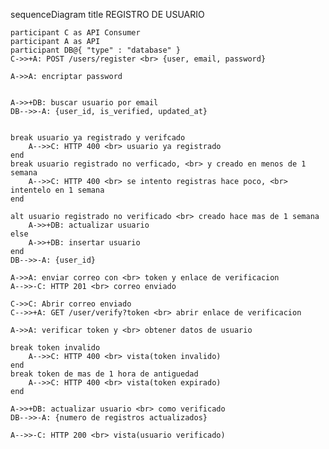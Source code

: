 sequenceDiagram
    title REGISTRO DE USUARIO

    participant C as API Consumer
    participant A as API
    participant DB@{ "type" : "database" }
    C->>+A: POST /users/register <br> {user, email, password}

    A->>A: encriptar password
    

    A->>+DB: buscar usuario por email
    DB-->>-A: {user_id, is_verified, updated_at}
    

    break usuario ya registrado y verifcado
        A-->>C: HTTP 400 <br> usuario ya registrado
    end
    break usuario registrado no verficado, <br> y creado en menos de 1 semana
        A-->>C: HTTP 400 <br> se intento registras hace poco, <br> intentelo en 1 semana
    end

    alt usuario registrado no verificado <br> creado hace mas de 1 semana
        A->>+DB: actualizar usuario
    else 
        A->>+DB: insertar usuario
    end
    DB-->>-A: {user_id}

    A->>A: enviar correo con <br> token y enlace de verificacion
    A-->>-C: HTTP 201 <br> correo enviado
    
    C->>C: Abrir correo enviado
    C-->>+A: GET /user/verify?token <br> abrir enlace de verificacion

    A->>A: verificar token y <br> obtener datos de usuario

    break token invalido
        A-->>C: HTTP 400 <br> vista(token invalido)
    end
    break token de mas de 1 hora de antiguedad
        A-->>C: HTTP 400 <br> vista(token expirado)
    end
    
    A->>+DB: actualizar usuario <br> como verificado
    DB-->>-A: {numero de registros actualizados}

    A-->>-C: HTTP 200 <br> vista(usuario verificado)


    